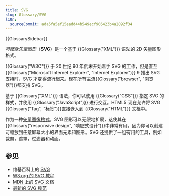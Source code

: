 ```yaml
---
title: SVG
slug: Glossary/SVG
l10n:
  sourceCommit: ada5fa5ef15eadd44b549ecf906423b4a2092f34
---
```


{{GlossarySidebar}}

_可缩放矢量图形_（**SVG**）是一个基于 {{Glossary("XML")}} 语法的 2D 矢量图形格式。

{{Glossary("W3C")}} 于 20 世纪 90 年代末开始着手 SVG 的工作，但是直至 {{Glossary("Microsoft Internet Explorer", "Internet Explorer")}} 9 推出 SVG 支持时，SVG 才变得流行起来。现在所有主流{{Glossary("browser", "浏览器")}}都支持 SVG。

基于 {{Glossary("XML")}} 语法，你可以使用 {{Glossary("CSS")}} 指定 SVG 的样式，并使用 {{Glossary("JavaScript")}} 进行交互。HTML5 现在允许将 SVG {{Glossary("Tag", "标签")}}直接嵌入到 {{Glossary("HTML")}} 文档中。

作为一种[矢量图像格式](https://en.wikipedia.org/wiki/Vector_graphics)，SVG 图形可以无限地扩展，这使其在{{Glossary("responsive design", "响应式设计")}}中非常有用，因为你可以创建可缩放到任意屏幕大小的界面元素和图形。SVG 还提供了一组有用的工具，例如裁剪，遮罩，过滤器和动画。

## 参见

- 维基百科上的 [SVG](https://zh.wikipedia.org/wiki/SVG)
- [W3.org 的 SVG 教程](https://www.w3.org/Graphics/SVG/IG/resources/svgprimer.html)
- [MDN 上的 SVG 文档](/zh-CN/docs/Web/SVG)
- [最新的 SVG 规范](https://www.w3.org/TR/SVG/)
